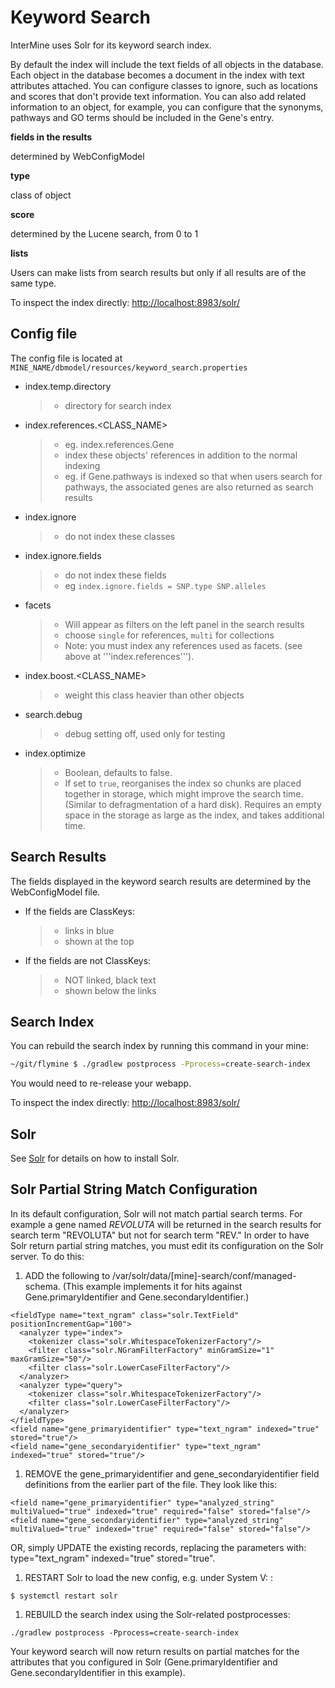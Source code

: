 # Keyword Search

InterMine uses Solr for its keyword search index.

By default the index will include the text fields of all objects in the database. Each object in the database becomes a document in the index with text attributes attached. You can configure classes to ignore, such as locations and scores that don't provide text information. You can also add related information to an object, for example, you can configure that the synonyms, pathways and GO terms should be included in the Gene's entry.

**fields in the results**

determined by WebConfigModel

**type**

class of object

**score**

determined by the Lucene search, from 0 to 1

**lists**

Users can make lists from search results but only if all results are of the same type.

To inspect the index directly: [http://localhost:8983/solr/](http://localhost:8983/solr/)

## Config file

The config file is located at `MINE_NAME/dbmodel/resources/keyword_search.properties`

* index.temp.directory

  > * directory for search index

* index.references.&lt;CLASS\_NAME&gt;

  > * eg. index.references.Gene
  > * index these objects' references in addition to the normal indexing
  > * eg. if Gene.pathways is indexed so that when users search for pathways, the associated genes are also returned as search results

* index.ignore

  > * do not index these classes

* index.ignore.fields

  > * do not index these fields
  > * eg `index.ignore.fields = SNP.type SNP.alleles`

* facets

  > * Will appear as filters on the left panel in the search results
  > * choose `single` for references, `multi` for collections
  > * Note: you must index any references used as facets. \(see above at '''index.references'''\).

* index.boost.&lt;CLASS\_NAME&gt;

  > * weight this class heavier than other objects

* search.debug

  > * debug setting off, used only for testing

* index.optimize

  > * Boolean, defaults to false.
  > * If set to `true`, reorganises the index so chunks are placed together in storage, which might improve the search time. \(Similar to defragmentation of a hard disk\). Requires an empty space in the storage as large as the index, and takes additional time.

## Search Results

The fields displayed in the keyword search results are determined by the WebConfigModel file.

* If the fields are ClassKeys:

  > * links in blue
  > * shown at the top

* If the fields are not ClassKeys:

  > * NOT linked, black text
  > * shown below the links

## Search Index

You can rebuild the search index by running this command in your mine:

```bash
~/git/flymine $ ./gradlew postprocess -Pprocess=create-search-index
```

You would need to re-release your webapp.

To inspect the index directly: [http://localhost:8983/solr/](http://localhost:8983/solr/)

## Solr

See [Solr](../../system-requirements/software/solr.md) for details on how to install Solr.

## Solr Partial String Match Configuration

In its default configuration, Solr will not match partial search terms. For example a gene named _REVOLUTA_ will be returned in the search results for search term "REVOLUTA" but not for search term "REV." In order to have Solr return partial string matches, you must edit its configuration on the Solr server. To do this:

1. ADD the following to /var/solr/data/\[mine\]-search/conf/managed-schema. \(This example implements it for hits against Gene.primaryIdentifier and Gene.secondaryIdentifier.\)

```markup
<fieldType name="text_ngram" class="solr.TextField" positionIncrementGap="100">
  <analyzer type="index">
    <tokenizer class="solr.WhitespaceTokenizerFactory"/>
    <filter class="solr.NGramFilterFactory" minGramSize="1" maxGramSize="50"/>
    <filter class="solr.LowerCaseFilterFactory"/>
  </analyzer>
  <analyzer type="query">
    <tokenizer class="solr.WhitespaceTokenizerFactory"/>
    <filter class="solr.LowerCaseFilterFactory"/>
  </analyzer>
</fieldType>
<field name="gene_primaryidentifier" type="text_ngram" indexed="true" stored="true"/>
<field name="gene_secondaryidentifier" type="text_ngram" indexed="true" stored="true"/>
```

1. REMOVE the gene\_primaryidentifier and gene\_secondaryidentifier field definitions from the earlier part of the file. They look like this:

```markup
<field name="gene_primaryidentifier" type="analyzed_string" multiValued="true" indexed="true" required="false" stored="false"/>
<field name="gene_secondaryidentifier" type="analyzed_string" multiValued="true" indexed="true" required="false" stored="false"/>
```

OR, simply UPDATE the existing records, replacing the parameters with: type="text\_ngram" indexed="true" stored="true".

1. RESTART Solr to load the new config, e.g. under System V: :

```text
$ systemctl restart solr
```

1. REBUILD the search index using the Solr-related postprocesses:

```text
./gradlew postprocess -Pprocess=create-search-index
```

Your keyword search will now return results on partial matches for the attributes that you configured in Solr \(Gene.primaryIdentifier and Gene.secondaryIdentifier in this example\).


